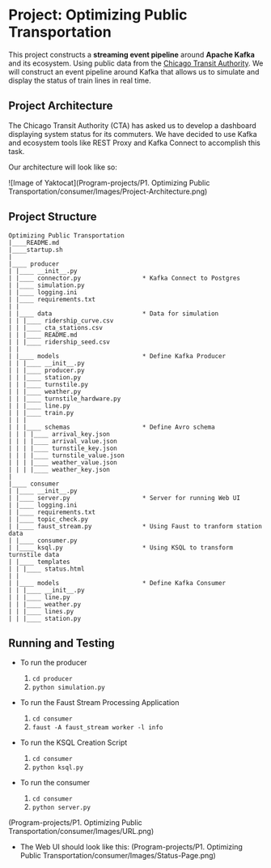 # Project: Optimizing Public Transportation
This project constructs a **streaming event pipeline** around **Apache Kafka** and its ecosystem. Using public data from the [Chicago Transit Authority](https://www.transitchicago.com/data/). We will construct an event pipeline around Kafka that allows us to simulate and display the status of train lines in real time.


## Project Architecture
The Chicago Transit Authority (CTA) has asked us to develop a dashboard displaying system status for its commuters. We have decided to use Kafka and ecosystem tools like REST Proxy and Kafka Connect to accomplish this task.

Our architecture will look like so:

![Image of Yaktocat](Program-projects/P1. Optimizing Public Transportation/consumer/Images/Project-Architecture.png)



## Project Structure

```
Optimizing Public Transportation
|____README.md
|____startup.sh
|
|____ producer
| |____ __init__.py
| |____ connector.py                 * Kafka Connect to Postgres
| |____ simulation.py
| |____ logging.ini
| |____ requirements.txt
| |
| |____ data                         * Data for simulation
| | |____ ridership_curve.csv
| | |____ cta_stations.csv
| | |____ README.md
| | |____ ridership_seed.csv
| |
| |____ models                       * Define Kafka Producer
| | |____ __init__.py
| | |____ producer.py
| | |____ station.py
| | |____ turnstile.py
| | |____ weather.py
| | |____ turnstile_hardware.py
| | |____ line.py
| | |____ train.py
| | |
| | |____ schemas                    * Define Avro schema
| | | |____ arrival_key.json
| | | |____ arrival_value.json
| | | |____ turnstile_key.json
| | | |____ turnstile_value.json
| | | |____ weather_value.json
| | | |____ weather_key.json
|
|____ consumer
| |____ __init__.py
| |____ server.py                    * Server for running Web UI
| |____ logging.ini
| |____ requirements.txt
| |____ topic_check.py
| |____ faust_stream.py              * Using Faust to tranform station data
| |____ consumer.py
| |____ ksql.py                      * Using KSQL to transform turnstile data
| |____ templates
| | |____ status.html
| |
| |____ models                       * Define Kafka Consumer
| | |____ __init__.py
| | |____ line.py
| | |____ weather.py
| | |____ lines.py
| | |____ station.py
```

## Running and Testing

* To run the producer
	1. ```cd producer```
	2. ```python simulation.py```

* To run the Faust Stream Processing Application
	1. ```cd consumer```
	2. ```faust -A faust_stream worker -l info```

* To run the KSQL Creation Script
	1. ```cd consumer```
	2. ```python ksql.py```

* To run the consumer
	1. ```cd consumer```
	2. ```python server.py```

(Program-projects/P1. Optimizing Public Transportation/consumer/Images/URL.png)

* The Web UI should look like this:
(Program-projects/P1. Optimizing Public Transportation/consumer/Images/Status-Page.png)
